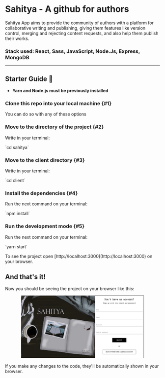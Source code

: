 # Sahitya - A github for authors

<p>Sahitya App aims to provide the community of authors with a platform for collaborative writing and publishing, 
giving them features like version control, merging and rejecting content requests, and also help them publish their works.</p>

### Stack used: React, Sass, JavaScript, Node.Js, Express, MongoDB

***

## Starter Guide 🚀
* **Yarn and Node.js must be previously installed**
### Clone this repo into your local machine {#1}
<p>You can do so with any of these options</p>

### Move to the directory of the project {#2}
<p> Write in your terminal: </p>
`cd sahitya`

### Move to the client directory {#3}
<p>Write in your terminal: </p>
`cd client`

### Install the dependencies {#4}
<p>Run the next command on your terminal: </p>
`npm install`

### Run the development mode {#5}
<p>Run the next command on your terminal: </p>
`yarn start`
<p>To see the project open [http://localhost:3000](http://localhost:3000) on your browser. </p>

## And that's it! 
<p>Now you should be seeing the project on your browser like this:</p>
<p align="center">
  <img src="/sahitya.png" width="400">
</p>
<p>If you make any changes to the code, they'll be automatically shown in your browser.</p>

